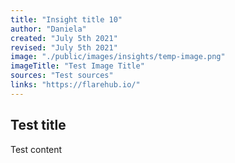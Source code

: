 ```yaml
---
title: "Insight title 10"
author: "Daniela"
created: "July 5th 2021"
revised: "July 5th 2021"
image: "./public/images/insights/temp-image.png"
imageTitle: "Test Image Title"
sources: "Test sources"
links: "https://flarehub.io/"
---
```


## Test title 

Test content